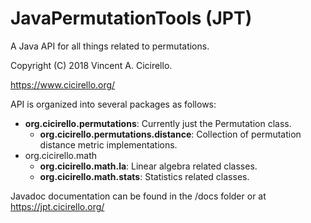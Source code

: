 # JavaPermutationTools (JPT)
A Java API for all things related to permutations.  

Copyright (C) 2018 Vincent A. Cicirello.

https://www.cicirello.org/

API is organized into several packages as follows:
* __org.cicirello.permutations__: Currently just the Permutation class.
    + __org.cicirello.permutations.distance__: Collection of permutation distance metric implementations.
* org.cicirello.math
    + __org.cicirello.math.la__: Linear algebra related classes.
    + __org.cicirello.math.stats__: Statistics related classes.

Javadoc documentation can be found in the /docs folder or at https://jpt.cicirello.org/

